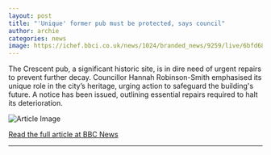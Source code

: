 ```yaml
---
layout: post
title: "'Unique' former pub must be protected, says council"
author: archie
categories: news
image: https://ichef.bbci.co.uk/news/1024/branded_news/9259/live/6bfd68b0-a3ab-11f0-8ddd-c509050b618c.jpg
---
```

The Crescent pub, a significant historic site, is in dire need of urgent repairs to prevent further decay. Councillor Hannah Robinson-Smith emphasised its unique role in the city’s heritage, urging action to safeguard the building's future. A notice has been issued, outlining essential repairs required to halt its deterioration.

![Article Image](https://ichef.bbci.co.uk/news/1024/branded_news/9259/live/6bfd68b0-a3ab-11f0-8ddd-c509050b618c.jpg)

[Read the full article at BBC News](https://www.bbc.com/news/articles/c78n3vn282zo?at_medium=RSS&at_campaign=rss)

---
